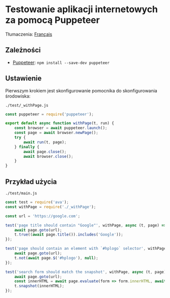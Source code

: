 # Testowanie aplikacji internetowych za pomocą Puppeteer

Tłumaczenia: [Français](https://github.com/avajs/ava-docs/blob/master/fr_FR/docs/recipes/puppeteer.md)

## Zależności

- [Puppeteer](https://github.com/GoogleChrome/puppeteer): `npm install --save-dev puppeteer`

## Ustawienie

Pierwszym krokiem jest skonfigurowanie pomocnika do skonfigurowania środowiska:

`./test/_withPage.js`

```js
const puppeteer = require('puppeteer');

export default async function withPage(t, run) {
	const browser = await puppeteer.launch();
	const page = await browser.newPage();
	try {
		await run(t, page);
	} finally {
		await page.close();
		await browser.close();
	}
}
```

## Przykład użycia

`./test/main.js`

```js
const test = require('ava');
const withPage = require('./_withPage');

const url = 'https://google.com';

test('page title should contain "Google"', withPage, async (t, page) => {
	await page.goto(url);
	t.true((await page.title()).includes('Google'));
});

test('page should contain an element with `#hplogo` selector', withPage, async (t, page) => {
	await page.goto(url);
	t.not(await page.$('#hplogo'), null);
});

test('search form should match the snapshot', withPage, async (t, page) => {
	await page.goto(url);
	const innerHTML = await page.evaluate(form => form.innerHTML, await page.$('#searchform'));
	t.snapshot(innerHTML);
});
```
